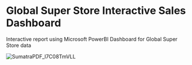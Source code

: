 # Global Super Store Interactive Sales Dashboard
 Interactive report using Microsoft PowerBI Dashboard for Global Super Store data 

![SumatraPDF_l7C08TmVLL](https://user-images.githubusercontent.com/29508011/222393710-c2749546-ee8b-458d-893c-66ba7552001c.png)
